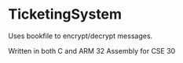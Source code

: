 # TicketingSystem

Uses bookfile to encrypt/decrypt messages.

Written in both C and ARM 32 Assembly for CSE 30
